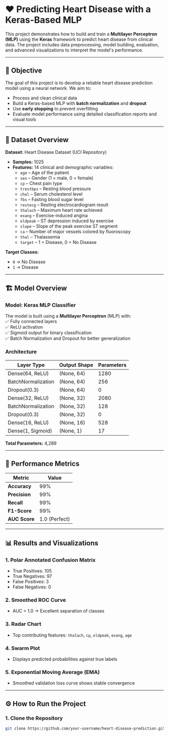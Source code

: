 # ❤️ Predicting Heart Disease with a Keras-Based MLP  
This project demonstrates how to build and train a **Multilayer Perceptron (MLP)** using the **Keras** framework to predict heart disease from clinical data. The project includes data preprocessing, model building, evaluation, and advanced visualizations to interpret the model's performance.  

---

## 🎯 **Objective**  
The goal of this project is to develop a reliable heart disease prediction model using a neural network. We aim to:  
- Process and clean clinical data  
- Build a Keras-based MLP with **batch normalization** and **dropout**  
- Use **early stopping** to prevent overfitting  
- Evaluate model performance using detailed classification reports and visual tools  

---

## 📂 **Dataset Overview**  
**Dataset:** Heart Disease Dataset (UCI Repository)  
- **Samples:** 1025  
- **Features:** 14 clinical and demographic variables:  
    - `age` – Age of the patient  
    - `sex` – Gender (1 = male, 0 = female)  
    - `cp` – Chest pain type  
    - `trestbps` – Resting blood pressure  
    - `chol` – Serum cholesterol level  
    - `fbs` – Fasting blood sugar level  
    - `restecg` – Resting electrocardiogram result  
    - `thalach` – Maximum heart rate achieved  
    - `exang` – Exercise-induced angina  
    - `oldpeak` – ST depression induced by exercise  
    - `slope` – Slope of the peak exercise ST segment  
    - `ca` – Number of major vessels colored by fluoroscopy  
    - `thal` – Thalassemia  
    - `target` – 1 = Disease, 0 = No Disease  

**Target Classes:**  
- `0` → No Disease  
- `1` → Disease  

---

## 🏗️ **Model Overview**  
### **Model: Keras MLP Classifier**  
The model is built using a **Multilayer Perceptron** (MLP) with:  
✅ Fully connected layers  
✅ ReLU activation  
✅ Sigmoid output for binary classification  
✅ Batch Normalization and Dropout for better generalization  

### **Architecture**  
| Layer Type               | Output Shape | Parameters |
|--------------------------|--------------|------------|
| Dense(64, ReLU)          | (None, 64)    | 1280        |
| BatchNormalization       | (None, 64)    | 256         |
| Dropout(0.3)             | (None, 64)    | 0           |
| Dense(32, ReLU)          | (None, 32)    | 2080        |
| BatchNormalization       | (None, 32)    | 128         |
| Dropout(0.3)             | (None, 32)    | 0           |
| Dense(16, ReLU)          | (None, 16)    | 528         |
| Dense(1, Sigmoid)        | (None, 1)     | 17          |

**Total Parameters:** 4,289  

---

## 🔎 **Performance Metrics**  
| Metric | Value |
|--------|-------|
| **Accuracy** | 99% |
| **Precision** | 99% |
| **Recall** | 99% |
| **F1-Score** | 99% |
| **AUC Score** | 1.0 (Perfect) |

---

## 📊 **Results and Visualizations**  
### 1. **Polar Annotated Confusion Matrix**  
- True Positives: 105  
- True Negatives: 97  
- False Positives: 3  
- False Negatives: 0  

### 2. **Smoothed ROC Curve**  
- AUC = 1.0 → Excellent separation of classes  

### 3. **Radar Chart**  
- Top contributing features: `thalach`, `cp`, `oldpeak`, `exang`, `age`  

### 4. **Swarm Plot**  
- Displays predicted probabilities against true labels  

### 5. **Exponential Moving Average (EMA)**  
- Smoothed validation loss curve shows stable convergence  

---

## ⚙️ **How to Run the Project**  
### 1. **Clone the Repository**  
```bash
git clone https://github.com/your-username/heart-disease-prediction.git





